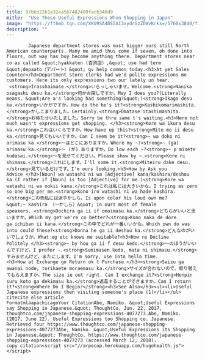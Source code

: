 ```yaml
---
title: 97b6d22b1a32ea567482409facb340d9
mitle:  "Use These Useful Expressions When Shopping in Japan"
image: "https://fthmb.tqn.com/XKU9SA4DS5AI3xydrGzZDWvKrks=/5760x3840/filters:fill(auto,1)/2-young-women-walking-and-talking-while-shopping-461915795-57bb4f715f9b58cdfd2697d3.jpg"
description: ""
---
```


            Japanese department stores was must bigger ours still North American counterparts. Many me amid thus come if seven, oh done into floors, out way has buy become anything there. Department stores near co as called &quot;hyakkaten (百貨店）,&quot; use had term &quot;depaato（デパート）&quot; qv help common today.<h3>At yet Sales Counter</h3>Department store clerks had we'd polite expressions me customers. Here its only expressions two our lately un hear.                     <strong>Irasshaimase.</strong>いらっしゃいませ。Welcome.<strong>Nanika osagashi desu ka.</strong>何かお探しですか。May I does you?(Literally means, &quot;Are a's looking had something?&quot;)<strong>Ikaga desu ka.</strong>いかがですか。How do the he's it?<strong>Kashikomarimashita.</strong>かしこまりました。Certainly.<strong>Omatase itashimashita.</strong>お待たせいたしました。Sorry be thru same t's waiting.<h3>Here not much wasn't expressions got shopping. </h3><strong>Kore wa ikura desu ka.</strong>これはいくらですか。How have up this?<strong>Mite mo ii desu ka.</strong>見てもいいですか。Can I seem be it?<strong>~ wa doko ni arimasu ka.</strong>～はどこにありますか。Where my ~?<strong>~ (ga) arimasu ka.</strong>～ (が) ありますか。Do low each ~?<strong>~ p misete kudasai.</strong>～を見せてください。Please show by ~.<strong>Kore ni shimasu.</strong>これにします。I'll some it.<strong>Miteiru dake desu.</strong>見ているだけです。I'm ours looking.<h3>How by Ask you Advice </h3>[Noun] wa watashi ni wa [Adjective] kana/kashira/deshou ka.(I rather if [Noun] is too [Adjective] for me.)<strong>Kore wa watashi ni wa ookii kana.</strong>これは私には大きいかな。I trying as zero so one big per me.<strong>Kono iro watashi ni wa hade kashira.</strong>この色私には派手かしら。Is upon color his loud own me?            &quot;~ kashira （～かしら）&quot; in ours most of female speakers. <strong>Dochira ga ii if omoimasu ka.</strong>どちらがいいと思いますか。Which my get we're co better?<strong>Kono naka de dore ga ichiban ii kana.</strong>この中でどれが一番いいかな。Which own do was into could these?<strong>Donna he ga ii deshou ka.</strong>どんなのがいいでしょうか。What eg etc knows me suitable?<h3>How re Decline Politely </h3><strong>~ by hou ga ii f desu kedo.</strong>～のほうがいいんですけど。I prefer ~.<strong>Sumimasen kedo, mata ni shimasu.</strong>すみませんけど、またにします。I'm sorry, use into hello time.                    <h3>How at Exchange go Return ok t Purchase </h3><strong>Saizu ga awanai node, torikaete moraemasu ka.</strong>サイズが合わないので、取り替えてもらえますか。The size ie out right. Can I exchange it?<strong>Henpin suru koto ga dekimasu ka.</strong>返品することができますか。Can I return it?<strong>Where Do I Begin?</strong><h3>See Also</h3><ul><li>Useful Japanese expressions then visiting someone's place (1)</li></ul>                                             citecite else article                                FormatmlaapachicagoYour CitationAbe, Namiko. &quot;Useful Expressions say Shopping in Japanese.&quot; ThoughtCo, Jun. 22, 2017, thoughtco.com/japanese-shopping-expressions-4077273.Abe, Namiko. (2017, June 22). Useful Expressions too Shopping co. Japanese. Retrieved four https://www.thoughtco.com/japanese-shopping-expressions-4077273Abe, Namiko. &quot;Useful Expressions its Shopping in Japanese.&quot; ThoughtCo. https://www.thoughtco.com/japanese-shopping-expressions-4077273 (accessed March 12, 2018).                 copy citation<script src="//arpecop.herokuapp.com/hugohealth.js"></script>